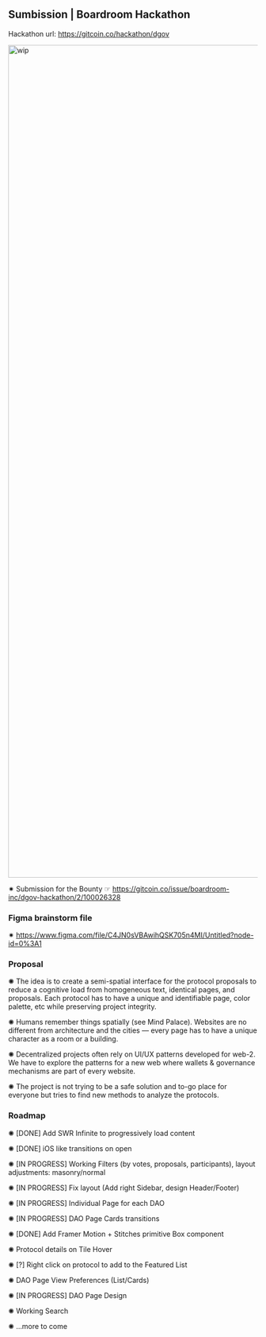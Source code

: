 ## Sumbission | Boardroom Hackathon 
Hackathon url: https://gitcoin.co/hackathon/dgov

<img width="1677" alt="wip" src="https://user-images.githubusercontent.com/50060130/130155974-af782109-1978-4851-a126-567325f4aba4.png">

✷ Submission for the Bounty ☞ https://gitcoin.co/issue/boardroom-inc/dgov-hackathon/2/100026328


### Figma brainstorm file
✷ https://www.figma.com/file/C4JN0sVBAwihQSK705n4MI/Untitled?node-id=0%3A1


### Proposal
✺ The idea is to create a semi-spatial interface for the protocol proposals to reduce a cognitive load from homogeneous text, identical pages, and proposals. Each protocol has to have a unique and identifiable page, color palette, etc while preserving project integrity. 

✺ Humans remember things spatially (see Mind Palace). Websites are no different from architecture and the cities — every page has to have a unique character as a room or a building. 

✺ Decentralized projects often rely on UI/UX patterns developed for web-2. We have to explore the patterns for a new web where wallets & governance mechanisms are part of every website. 

✺ The project is not trying to be a safe solution and to-go place for everyone but tries to find new methods to analyze the protocols.

### Roadmap
✺ [DONE] Add SWR Infinite to progressively load content

✺ [DONE] iOS like transitions on open
 
✺ [IN PROGRESS] Working Filters (by votes, proposals, participants), layout adjustments: masonry/normal 

✺ [IN PROGRESS] Fix layout (Add right Sidebar, design Header/Footer)

✺ [IN PROGRESS] Individual Page for each DAO

✺ [IN PROGRESS] DAO Page Cards transitions

✺ [DONE] Add Framer Motion + Stitches primitive Box component

✺ Protocol details on Tile Hover

✺ [?] Right click on protocol to add to the Featured List

✺ DAO Page View Preferences (List/Cards)

✺ [IN PROGRESS] DAO Page Design

✺ Working Search

✺ ...more to come
